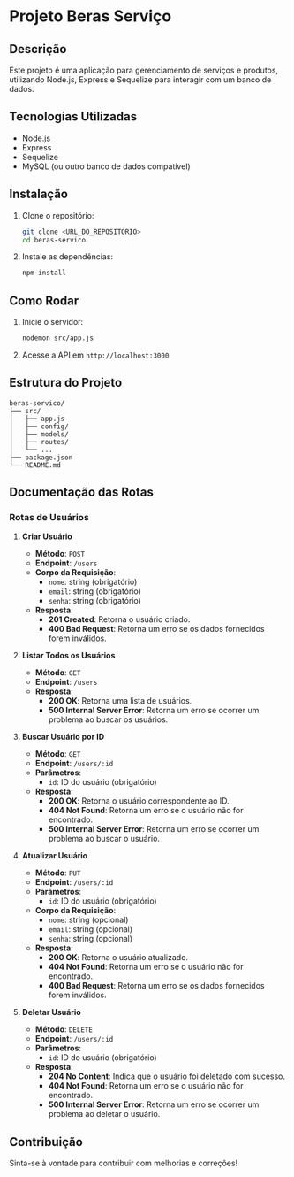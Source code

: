 # Projeto Beras Serviço

## Descrição
Este projeto é uma aplicação para gerenciamento de serviços e produtos, utilizando Node.js, Express e Sequelize para interagir com um banco de dados.

## Tecnologias Utilizadas
- Node.js
- Express
- Sequelize
- MySQL (ou outro banco de dados compatível)

## Instalação
1. Clone o repositório:
   ```bash
   git clone <URL_DO_REPOSITORIO>
   cd beras-servico
   ```
2. Instale as dependências:
   ```bash
   npm install
   ```

## Como Rodar
1. Inicie o servidor:
   ```bash
   nodemon src/app.js
   ```
2. Acesse a API em `http://localhost:3000`

## Estrutura do Projeto
```
beras-servico/
├── src/
│   ├── app.js
│   ├── config/
│   ├── models/
│   ├── routes/
│   └── ...
├── package.json
└── README.md
```

## Documentação das Rotas

### Rotas de Usuários

1. **Criar Usuário**
   - **Método**: `POST`
   - **Endpoint**: `/users`
   - **Corpo da Requisição**: 
     - `nome`: string (obrigatório)
     - `email`: string (obrigatório)
     - `senha`: string (obrigatório)
   - **Resposta**:
     - **201 Created**: Retorna o usuário criado.
     - **400 Bad Request**: Retorna um erro se os dados fornecidos forem inválidos.

2. **Listar Todos os Usuários**
   - **Método**: `GET`
   - **Endpoint**: `/users`
   - **Resposta**:
     - **200 OK**: Retorna uma lista de usuários.
     - **500 Internal Server Error**: Retorna um erro se ocorrer um problema ao buscar os usuários.

3. **Buscar Usuário por ID**
   - **Método**: `GET`
   - **Endpoint**: `/users/:id`
   - **Parâmetros**:
     - `id`: ID do usuário (obrigatório)
   - **Resposta**:
     - **200 OK**: Retorna o usuário correspondente ao ID.
     - **404 Not Found**: Retorna um erro se o usuário não for encontrado.
     - **500 Internal Server Error**: Retorna um erro se ocorrer um problema ao buscar o usuário.

4. **Atualizar Usuário**
   - **Método**: `PUT`
   - **Endpoint**: `/users/:id`
   - **Parâmetros**:
     - `id`: ID do usuário (obrigatório)
   - **Corpo da Requisição**:
     - `nome`: string (opcional)
     - `email`: string (opcional)
     - `senha`: string (opcional)
   - **Resposta**:
     - **200 OK**: Retorna o usuário atualizado.
     - **404 Not Found**: Retorna um erro se o usuário não for encontrado.
     - **400 Bad Request**: Retorna um erro se os dados fornecidos forem inválidos.

5. **Deletar Usuário**
   - **Método**: `DELETE`
   - **Endpoint**: `/users/:id`
   - **Parâmetros**:
     - `id`: ID do usuário (obrigatório)
   - **Resposta**:
     - **204 No Content**: Indica que o usuário foi deletado com sucesso.
     - **404 Not Found**: Retorna um erro se o usuário não for encontrado.
     - **500 Internal Server Error**: Retorna um erro se ocorrer um problema ao deletar o usuário.

## Contribuição
Sinta-se à vontade para contribuir com melhorias e correções!
